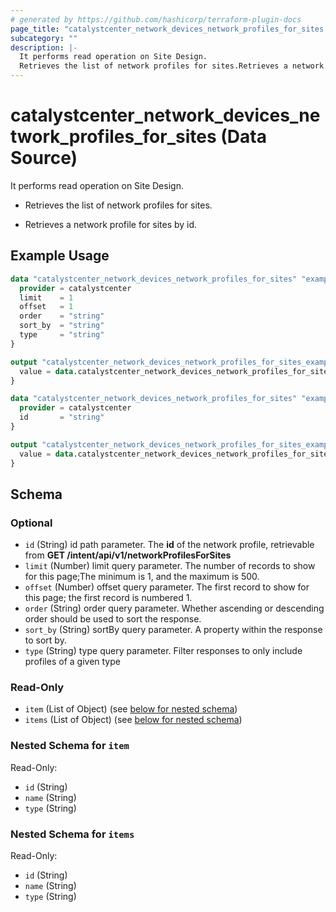 ```yaml
---
# generated by https://github.com/hashicorp/terraform-plugin-docs
page_title: "catalystcenter_network_devices_network_profiles_for_sites Data Source - terraform-provider-catalystcenter"
subcategory: ""
description: |-
  It performs read operation on Site Design.
  Retrieves the list of network profiles for sites.Retrieves a network profile for sites by id.
---
```


# catalystcenter_network_devices_network_profiles_for_sites (Data Source)

It performs read operation on Site Design.

- Retrieves the list of network profiles for sites.

- Retrieves a network profile for sites by id.

## Example Usage

```terraform
data "catalystcenter_network_devices_network_profiles_for_sites" "example" {
  provider = catalystcenter
  limit    = 1
  offset   = 1
  order    = "string"
  sort_by  = "string"
  type     = "string"
}

output "catalystcenter_network_devices_network_profiles_for_sites_example" {
  value = data.catalystcenter_network_devices_network_profiles_for_sites.example.items
}

data "catalystcenter_network_devices_network_profiles_for_sites" "example" {
  provider = catalystcenter
  id       = "string"
}

output "catalystcenter_network_devices_network_profiles_for_sites_example" {
  value = data.catalystcenter_network_devices_network_profiles_for_sites.example.item
}
```

<!-- schema generated by tfplugindocs -->
## Schema

### Optional

- `id` (String) id path parameter. The **id** of the network profile, retrievable from **GET /intent/api/v1/networkProfilesForSites**
- `limit` (Number) limit query parameter. The number of records to show for this page;The minimum is 1, and the maximum is 500.
- `offset` (Number) offset query parameter. The first record to show for this page; the first record is numbered 1.
- `order` (String) order query parameter. Whether ascending or descending order should be used to sort the response.
- `sort_by` (String) sortBy query parameter. A property within the response to sort by.
- `type` (String) type query parameter. Filter responses to only include profiles of a given type

### Read-Only

- `item` (List of Object) (see [below for nested schema](#nestedatt--item))
- `items` (List of Object) (see [below for nested schema](#nestedatt--items))

<a id="nestedatt--item"></a>
### Nested Schema for `item`

Read-Only:

- `id` (String)
- `name` (String)
- `type` (String)


<a id="nestedatt--items"></a>
### Nested Schema for `items`

Read-Only:

- `id` (String)
- `name` (String)
- `type` (String)
